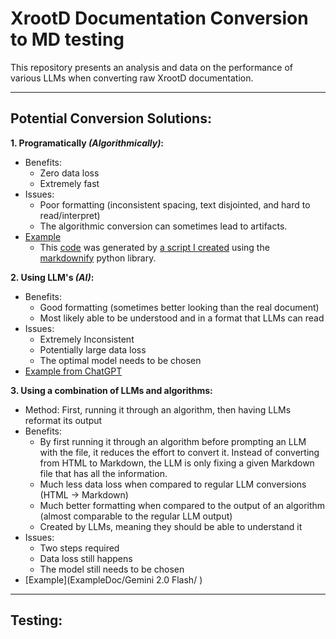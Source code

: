 # XrootD Documentation Conversion to MD testing
This repository presents an analysis and data on the performance of various LLMs when converting raw XrootD documentation. 

___
## Potential Conversion Solutions: 

**1. Programatically *(Algorithmically)*:**
- Benefits:
  - Zero data loss
  - Extremely fast
- Issues:
  - Poor formatting (inconsistent spacing, text disjointed, and hard to read/interpret)
  - The algorithmic conversion can sometimes lead to artifacts.
- [Example](ExampleDoc/Algorithmic.md)
  - This [code](ExampleDoc/Algorithmic.md) was generated by [a script I created](scripts/convert.py) using the [markdownify](https://github.com/matthewwithanm/python-markdownify) python library.

**2. Using LLM's *(AI)*:**
- Benefits:
  - Good formatting (sometimes better looking than the real document)
  - Most likely able to be understood and in a format that LLMs can read
- Issues:
  - Extremely Inconsistent
  - Potentially large data loss
  - The optimal model needs to be chosen
- [Example from ChatGPT](ExampleDoc/CHATGPT/ChatGPT-Only.md)

**3. Using a combination of LLMs and algorithms:**
- Method: First, running it through an algorithm, then having LLMs reformat its output
- Benefits:
  - By first running it through an algorithm before prompting an LLM with the file, it reduces the effort to convert it. Instead of converting from HTML to Markdown, the LLM is only fixing a given Markdown file that has all the information.
  - Much less data loss when compared to regular LLM conversions (HTML -> Markdown)
  - Much better formatting when compared to the output of an algorithm (almost comparable to the regular LLM output)
  - Created by LLMs, meaning they should be able to understand it
- Issues:
  - Two steps required
  - Data loss still happens
  - The model still needs to be chosen
- [Example](ExampleDoc/Gemini 2.0 Flash/ )

___
## Testing:


